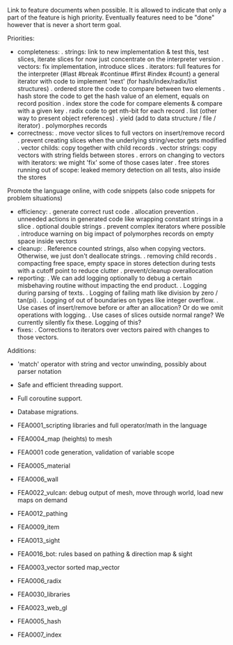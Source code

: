 Link to feature documents when possible. It is allowed to indicate that only a part of the feature is high priority.
Eventually features need to be "done" however that is never a short term goal.

Priorities:
- completeness:
  . strings: link to new implementation & test this, test slices, iterate slices
      for now just concentrate on the interpreter version
  . vectors: fix implementation, introduce slices
  . iterators: full features for the interpreter (#last #break #continue #first #index #count)
        a general iterator with code to implement 'next' (for hash/index/radix/list structures)
  . ordered
        store the code to compare between two elements
  . hash
        store the code to get the hash value of an element, equals on record position
  . index
        store the code for compare elements & compare with a given key
  . radix
        code to get nth-bit for each record
  . list (other way to present object references)
  . yield (add to data structure / file / iterator)
  . polymorphes records
- correctness:
  . move vector slices to full vectors on insert/remove record
  . prevent creating slices when the underlying string/vector gets modified
  . vector childs: copy together with child records
  . vector strings: copy vectors with string fields between stores
  . errors on changing to vectors with iterators: we might 'fix' some of those cases later
  . free stores running out of scope: leaked memory detection on all tests, also inside the stores

Promote the language online, with code snippets (also code snippets for problem situations)
- efficiency:
  . generate correct rust code
  . allocation prevention
  . unneeded actions in generated code like wrapping constant strings in a slice
  . optional double strings
  . prevent complex iterators where possible
  . introduce warning on big impact of polymorphes records on empty space inside vectors
- cleanup:
  . Reference counted strings, also when copying vectors. Otherwise, we just don't deallocate strings.
  . removing child records
  . compacting free space, empty space in stores detection during tests with a cutoff point to reduce clutter
  . prevent/cleanup overallocation
- reporting:
  . We can add logging optionally to debug a certain misbehaving routine without impacting the end product.
  . Logging during parsing of texts.
  . Logging of failing math like division by zero / tan(pi).
  . Logging of out of boundaries on types like integer overflow.
  . Use cases of insert/remove before or after an allocation? Or do we omit operations with logging.
  . Use cases of slices outside normal range? We currently silently fix these. Logging of this?
- fixes:
  . Corrections to iterators over vectors paired with changes to those vectors.

Additions:
- 'match' operator with string and vector unwinding, possibly about parser notation
- Safe and efficient threading support.
- Full coroutine support.
- Database migrations.

- FEA0001_scripting libraries and full operator/math in the language
- FEA0004_map (heights) to mesh
- FEA0001 code generation, validation of variable scope
- FEA0005_material
- FEA0006_wall
- FEA0022_vulcan: debug output of mesh, move through world, load new maps on demand
- FEA0012_pathing
- FEA0009_item
- FEA0013_sight
- FEA0016_bot: rules based on pathing & direction map & sight
- FEA0003_vector sorted map_vector
- FEA0006_radix
- FEA0030_libraries
- FEA0023_web_gl
- FEA0005_hash
- FEA0007_index
